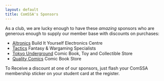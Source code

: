 ```yaml
---
layout: default
title: ComSSA's Sponsors
---
```


As a club, we are lucky enough to have these _amazing_ sponsors who are generous 
enough to supply our member base with discounts on purchases:

  * [Altronics] Build It Yourself Electronics Centre
  * [Tactics] Fantasy & Wargaming Specialists
  * [Tokyo Underground] Comic Book, Toy and Collectible Store
  * [Quality Comics]  Comic Book Store

To Receive a discount at one of our sponsors, just flash your ComSSA membership 
sticker on your student card at the register. 

[Altronics]: http://www.altronics.com.au/
[Tactics]: http://www.tactics.net.au/
[Tokyo Underground]: https://www.facebook.com/TokyoUndergroundPerth
[Quality Comics]: https://www.facebook.com/qualitycomics
